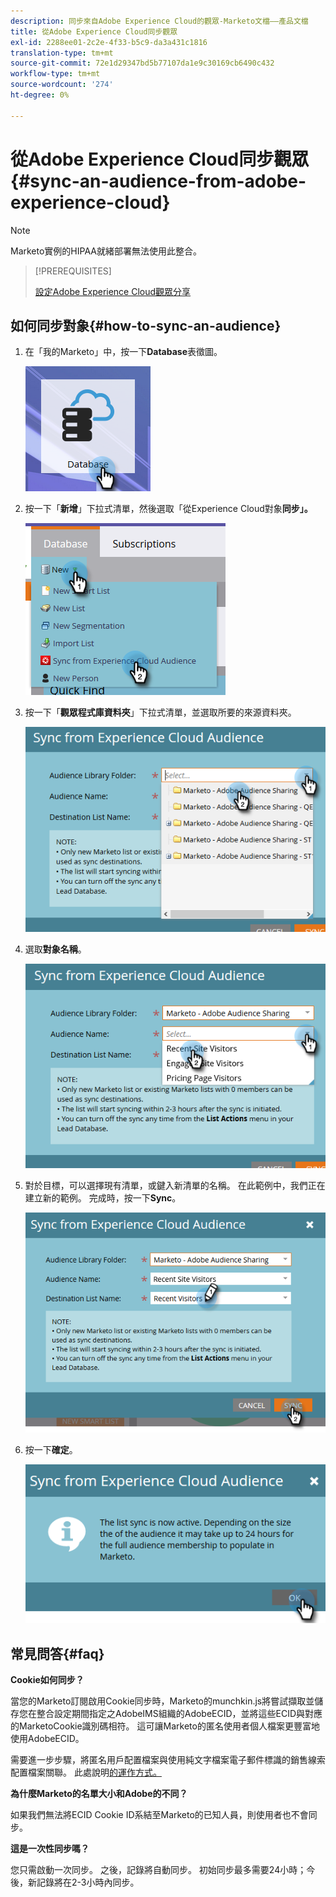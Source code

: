 ```yaml
---
description: 同步來自Adobe Experience Cloud的觀眾-Marketo文檔——產品文檔
title: 從Adobe Experience Cloud同步觀眾
exl-id: 2288ee01-2c2e-4f33-b5c9-da3a431c1816
translation-type: tm+mt
source-git-commit: 72e1d29347bd5b77107da1e9c30169cb6490c432
workflow-type: tm+mt
source-wordcount: '274'
ht-degree: 0%

---
```


# 從Adobe Experience Cloud同步觀眾{#sync-an-audience-from-adobe-experience-cloud}

>[!NOTE]
>
>Marketo實例的HIPAA就緒部署無法使用此整合。

>[!PREREQUISITES]
>
>[設定Adobe Experience Cloud觀眾分享](/help/marketo/product-docs/core-marketo-concepts/miscellaneous/set-up-adobe-experience-cloud-audience-sharing.md)

## 如何同步對象{#how-to-sync-an-audience}

1. 在「我的Marketo」中，按一下&#x200B;**Database**&#x200B;表徵圖。

   ![](assets/sync-an-audience-from-adobe-experience-cloud-1.png)

1. 按一下「**新增**」下拉式清單，然後選取「從Experience Cloud對象&#x200B;**同步」。**

   ![](assets/sync-an-audience-from-adobe-experience-cloud-2.png)

1. 按一下「**觀眾程式庫資料夾**」下拉式清單，並選取所要的來源資料夾。

   ![](assets/sync-an-audience-from-adobe-experience-cloud-3.png)

1. 選取&#x200B;**對象名稱**。

   ![](assets/sync-an-audience-from-adobe-experience-cloud-4.png)

1. 對於目標，可以選擇現有清單，或鍵入新清單的名稱。 在此範例中，我們正在建立新的範例。 完成時，按一下&#x200B;**Sync**。

   ![](assets/sync-an-audience-from-adobe-experience-cloud-5.png)

1. 按一下&#x200B;**確定**。

   ![](assets/sync-an-audience-from-adobe-experience-cloud-6.png)

## 常見問答{#faq}

**Cookie如何同步？**

當您的Marketo訂閱啟用Cookie同步時，Marketo的munchkin.js將嘗試擷取並儲存您在整合設定期間指定之AdobeIMS組織的AdobeECID，並將這些ECID與對應的MarketoCookie識別碼相符。 這可讓Marketo的匿名使用者個人檔案更豐富地使用AdobeECID。

需要進一步步驟，將匿名用戶配置檔案與使用純文字檔案電子郵件標識的銷售線索配置檔案關聯。 此處說明[的運作方式。](/help/marketo/product-docs/reporting/basic-reporting/report-activity/tracking-anonymous-activity-and-people.md)

**為什麼Marketo的名單大小和Adobe的不同？**

如果我們無法將ECID Cookie ID系結至Marketo的已知人員，則使用者也不會同步。

**這是一次性同步嗎？**

您只需啟動一次同步。 之後，記錄將自動同步。 初始同步最多需要24小時；今後，新記錄將在2-3小時內同步。
